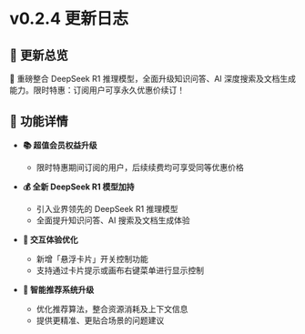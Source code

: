 # v0.2.4 更新日志

## 🦹 更新总览

🌟 重磅整合 DeepSeek R1 推理模型，全面升级知识问答、AI 深度搜索及文档生成能力。限时特惠：订阅用户可享永久优惠价续订！

## 🌟 功能详情

- **📚 超值会员权益升级**
  - 限时特惠期间订阅的用户，后续续费均可享受同等优惠价格

- **💰 全新 DeepSeek R1 模型加持**
  - 引入业界领先的 DeepSeek R1 推理模型
  - 全面提升知识问答、AI 搜索及文档生成体验
  
- **🚀 交互体验优化**
  - 新增「悬浮卡片」开关控制功能
  - 支持通过卡片提示或画布右键菜单进行显示控制

- **🚀 智能推荐系统升级**
  - 优化推荐算法，整合资源消耗及上下文信息
  - 提供更精准、更贴合场景的问题建议
